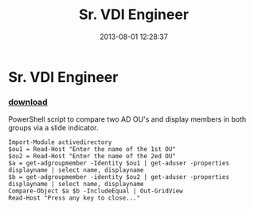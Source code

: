 ﻿---
pid:            4352
parent:         0
children:       
poster:         Steve Topazi
title:          Sr. VDI Engineer
date:           2013-08-01 12:28:37
description:    PowerShell script to compare two AD OU's and display members in both groups via a slide indicator.
format:         posh
---

# Sr. VDI Engineer

### [download](4352.ps1)  

PowerShell script to compare two AD OU's and display members in both groups via a slide indicator.

```posh
Import-Module activedirectory
$ou1 = Read-Host "Enter the name of the 1st OU"
$ou2 = Read-Host "Enter the name of the 2ed OU"
$a = get-adgroupmember -Identity $ou1 | get-aduser -properties displayname | select name, displayname
$b = get-adgroupmember -identity $ou2 | get-aduser -properties displayname | select name, displayname
Compare-Object $a $b -IncludeEqual | Out-GridView
Read-Host "Press any key to close..."
```
